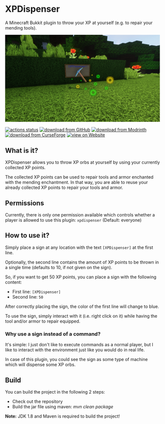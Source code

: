 # XPDispenser

A Minecraft Bukkit plugin to throw your XP at yourself (e.g. to repair your mending tools).

![](screenshot.jpg)

[![actions status](https://github.com/Programie/XPDispenser/actions/workflows/build.yml/badge.svg)](https://github.com/Programie/XPDispenser/actions/workflows/build.yml)
[![download from GitHub](https://img.shields.io/badge/download-Releases-blue?logo=github)](https://github.com/Programie/XPDispenser/releases/latest)
[![download from Modrinth](https://img.shields.io/badge/download-Modrinth-blue?logo=modrinth)](https://modrinth.com/plugin/xpdispenser)
[![download from CurseForge](https://img.shields.io/badge/download-CurseForge-blue?logo=curseforge)](https://www.curseforge.com/minecraft/bukkit-plugins/xpdispenser)
[![view on Website](https://img.shields.io/badge/view-Website-blue)](https://selfcoders.com/projects/xpdispenser)

## What is it?

XPDispenser allows you to throw XP orbs at yourself by using your currently collected XP points.

The collected XP points can be used to repair tools and armor enchanted with the mending enchantment. In that way, you are able to reuse your already collected XP points to repair your tools and armor.

## Permissions

Currently, there is only one permission available which controls whether a player is allowed to use this plugin: `xpdispenser` (Default: everyone)

## How to use it?

Simply place a sign at any location with the text `[XPDispenser]` at the first line.

Optionally, the second line contains the amount of XP points to be thrown in a single time (defaults to 10, if not given on the sign).

So, if you want to get 50 XP points, you can place a sign with the following content:

* First line: `[XPDispenser]`
* Second line: `50`

After correctly placing the sign, the color of the first line will change to blue.

To use the sign, simply interact with it (i.e. right click on it) while having the tool and/or armor to repair equipped.

### Why use a sign instead of a command?

It's simple: I just don't like to execute commands as a normal player, but I like to interact with the environment just like you would do in real life.

In case of this plugin, you could see the sign as some type of machine which will dispense some XP orbs.

## Build

You can build the project in the following 2 steps:

 * Check out the repository
 * Build the jar file using maven: *mvn clean package*

**Note:** JDK 1.8 and Maven is required to build the project!